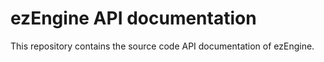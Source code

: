 # ezEngine API documentation

This repository contains the source code API documentation of ezEngine.
